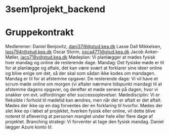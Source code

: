 # 3sem1projekt_backend
# Gruppekontrakt

Medlemmer: 
Daniel Benjovitz, dani37i9@stud.kea.dk
Lasse Dall Mikkelsen, lass794r@stud.kea.dk
Oscar Storm, osca4711@stud.kea.dk
Jacob Anker-Møller, jaco718v@stud.kea.dk
Mødeplan: 
Vi planlægger at mødes fysisk hver mandag og online de resterende dage.
Mandag:
Det fysiske møde er til for at planlægge og aftale, det kan være svært at forklarer sine ideer online og blive enige om det, så der skal som sådan ikke kodes om mandagen. Mandag er til for at afstemme opgaver.
De resterende dage:
Vi vil have et scrum møde online om morgen (vi aftaler nærmere tidspunkt mandag) til at afstemme dagens opgaver, og derefter et møde senere på dagen, hvor vi snakker om evt. udfordringer eller successoplevelser.
Mødedisciplin:
Vi er fleksible i forhold til mødetid kan ændres, men når det er aftalt er det aftalt.
Mødes der ikke op en dag forventes der en forklaring til hvorfor.
Mødes der slet ikke op i løbet af projektet, hverken fysisk eller online, vil dette blive noteret til aflevering at personen manglet under hele eller flere dage af projektet.
Branching strategi:
Vi forventer at tage den fysisk mandag.
Daniel lægger Azure konto til.

